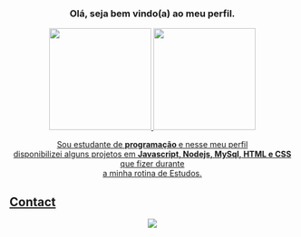 <span align="center">

###  Olá, seja bem vindo(a) ao meu  perfil. 

<div>
  <a href="https://github.com/theodoro01"/>
  <img height="180em" src="https://github-readme-stats.vercel.app/api?username=theodoro01&show_icons=false&theme=tokyonight&include_all_commits=true&count_private=true"/>
  <img height="180em" src="https://github-readme-stats.vercel.app/api/top-langs/?username=theodoro01&layout=compact&langs_count=7&theme=tokyonight"/>
</div>
</span>

<p align="center">
  Sou estudante de <strong> programação </strong> e nesse meu perfil <br> 
    disponibilizei alguns projetos em <strong>Javascript, Nodejs, MySql, HTML e CSS</strong> que fizer durante <br>
    a minha rotina de Estudos.
</p>

## Contact
<p align="center">
    <a href="https://api.whatsapp.com/send?phone=5511982345400" alt="Whatsapp">
        <img src="https://img.shields.io/badge/WhatsApp-25D366?style=for-the-badge&logo=whatsapp&logoColor=white"/></a>
</p>

